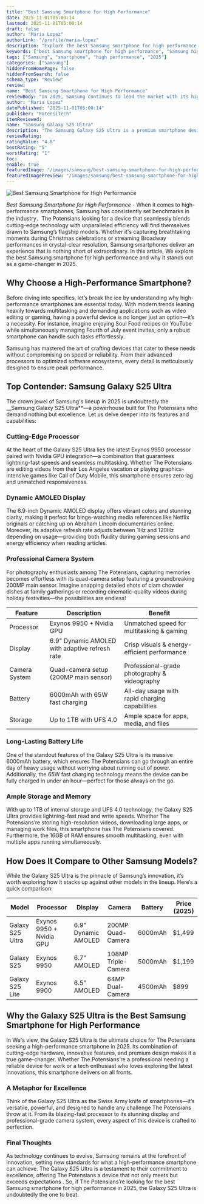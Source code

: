 ```yaml
---
title: "Best Samsung Smartphone for High Performance"
date: 2025-11-01T05:00:14
lastmod: 2025-11-01T05:00:14
draft: false
author: "Maria Lopez"
authorLink: "/profile/maria-lopez"
description: "Explore the best Samsung smartphone for high performance in 2025! Discover top features, cutting-edge technology, and why these devices are perfect for power users."
keywords: ["best Samsung smartphone for high performance", "Samsung high-performance smartphone 2025", "top Samsung smartphone for performance"]
tags: ["Samsung", "smartphone", "high performance", "2025"]
categories: ["samsung"]
hiddenFromHomePage: false
hiddenFromSearch: false
schema_type: "Review"
review:
name: "Best Samsung Smartphone for High Performance"
reviewBody: "In 2025, Samsung continues to lead the market with its high-performance smartphones. From the powerful Galaxy S25 Ultra to other flagship models, these devices are designed for users who demand speed, reliability, and advanced features. Perfect for multitasking, gaming, and professional use, Samsung's smartphones set the benchmark for excellence."
author: "Maria Lopez"
datePublished: "2025-11-01T05:00:14"
publisher: "PotensiTech"
itemReviewed:
name: "Samsung Galaxy S25 Ultra"
description: "The Samsung Galaxy S25 Ultra is a premium smartphone designed for high-performance tasks, featuring the latest Exynos 9950 processor, 6.9-inch Dynamic AMOLED display, and a 200MP camera system."
reviewRating:
ratingValue: "4.8"
bestRating: "5"
worstRating: "1"
toc:
enable: true
featuredImage: "/images/samsung/best-samsung-smartphone-for-high-performance.jpg"
featuredImagePreview: "/images/samsung/best-samsung-smartphone-for-high-performance.jpg"
---
```


![Best Samsung Smartphone for High Performance](/images/samsung/best-samsung-smartphone-for-high-performance.jpg)



_Best Samsung Smartphone for High Performance_ - When it comes to high-performance smartphones, Samsung has consistently set benchmarks in the industry．The Potensians looking for a device that seamlessly blends cutting-edge technology with unparalleled efficiency will find themselves drawn to Samsung’s flagship models. Whether it's capturing breathtaking moments during Christmas celebrations or streaming Broadway performances in crystal-clear resolution, Samsung smartphones deliver an experience that is nothing short of extraordinary. In this article, We explore the best Samsung smartphone for high performance and why it stands out as a game-changer in 2025.

## Why Choose a High-Performance Smartphone?

Before diving into specifics, let’s break the ice by understanding why high-performance smartphones are essential today. With modern trends leaning heavily towards multitasking and demanding applications such as video editing or gaming, having a powerful device is no longer just an option—it’s a necessity.  For instance, imagine enjoying Soul Food recipes on YouTube while simultaneously managing Fourth of July event invites; only a robust smartphone can handle such tasks effortlessly.

Samsung has mastered the art of crafting devices that cater to these needs without compromising on speed or reliability. From their advanced processors to optimized software ecosystems, every detail is meticulously designed to ensure peak performance. 

## Top Contender: Samsung Galaxy S25 Ultra

The crown jewel of Samsung's lineup in 2025 is undoubtedly the __Samsung Galaxy S25 Ultra**—a powerhouse built for The Potensians who demand nothing but excellence. Let us delve deeper into its features and capabilities:

### Cutting-Edge Processor

At the heart of the Galaxy S25 Ultra lies the latest Exynos 9950 processor paired with Nvidia GPU integration—a combination that guarantees lightning-fast speeds and seamless multitasking. Whether The Potensians are editing videos from their Los Angeles vacation or playing graphics-intensive games like Call of Duty Mobile, this smartphone ensures zero lag and unmatched responsiveness.

### Dynamic AMOLED Display

The 6.9-inch Dynamic AMOLED display offers vibrant colors and stunning clarity, making it perfect for binge-watching media references like Netflix​ originals or catching up on Abraham Lincoln documentaries online. Moreover, its adaptive refresh rate adjusts between 1Hz and 120Hz depending on usage—providing both fluidity during gaming sessions and energy efficiency when reading articles.

### Professional Camera System

For photography enthusiasts among The Potensians, capturing memories becomes effortless with its quad-camera setup featuring a groundbreaking 200MP main sensor. Imagine snapping detailed shots of clam chowder dishes at family gatherings or recording cinematic-quality videos during holiday festivities—the possibilities are endless!

<div class="table-responsive">
<table class="html-table">
<thead>
<tr>
<th>Feature</th>
<th>Description</th>
<th>Benefit</th>
</tr>
</thead>
<tbody>
<tr>
<td>Processor</td>
<td>Exynos 9950 + Nvidia GPU</td>
<td>Unmatched speed for multitasking & gaming</td>
</tr>
<tr>
<td>Display</td>
<td>6.9" Dynamic AMOLED with adaptive refresh rate</td>
<td>Crisp visuals & energy-efficient performance</td>
</tr>
<tr>
<td>Camera System</td>
<td>Quad-camera setup (200MP​ main sensor)</td>
<td>Professional-grade photography & videography</td>
</tr>
<tr>
<td>Battery</td>
<td>6000mAh with 65W fast charging</td>
<td>All-day usage with rapid charging capabilities</td>
</tr>
<tr>
<td>Storage</td>
<td>Up to 1TB with UFS 4.0</td>
<td>Ample space for apps, media, and files</td>
</tr>
</tbody>
</table>
</div>

### Long-Lasting Battery Life

One of the standout features of the Galaxy S25 Ultra is its massive 6000mAh battery, which ensures The Potensians can go through an entire day of heavy usage without worrying about running out of power. Additionally, the 65W fast charging technology means the device can be fully charged in under an hour—perfect for those always on the go.

### Ample Storage and Memory

With up to 1TB of internal storage and UFS 4.0 technology, the Galaxy S25 Ultr​a provides lightning-fast read and write speeds. Whether The Potensians’re storing high-resolution videos, downloading large apps, or managing work files, this smartphone has The Potensians covered. Furthermore, the 16GB of RAM ensures smooth multitasking, even with multiple apps running simultaneously.

## How Does It Compare to Other Samsung Models?

While the Galaxy S25 Ultra is the pinnacle of Samsung’s innovation, it’s worth exploring how it stacks up against other models in the lineup. Here’s a quick comparison:

<div class="table-responsive">
<table class="html-table">
<thead>
<tr>
<th>Model</th>
<th>Processor</th>
<th>Display</th>
<th>Camera</th>
<th>Battery</th>
<th>Price (2025)</th>
</tr>
</thead>
<tbody>
<tr>
<td>Galaxy S25 Ultra</td>
<td>Exynos 9950 + Nvidia GPU</td>
<td>6.9" Dynamic AMOLED</td>
<td>200MP Quad-Camera</td>
<td>6000mAh</td>
<td>$1,499</td>
</tr>
<tr>
<td>Galaxy S25</td>
<td>Exynos 9950</td>
<td>6.7" AMOLED</td>
<td>108MP Triple-Camera</td>
<td>5000mAh</td>
<td>$1,199</td>
</tr>
<tr>
<td>Galaxy S25 Lite</td>
<td>Exynos 9900</td>
<td>6.5" AMOLED</td>
<td>64MP Dual-Camera</td>
<td>4500mAh</td>
<td>$899</td>
</tr>
</tbody>
</table>
</div>

## Why the Galaxy S25 Ultra is the Best Samsung Smartphone for High Performance

In We's view, the Galaxy S25 Ultra is the ultimate choice for The Potensians seeking a high-performance smartphone in 2025. Its combination of cutting-edge hardware, innovative features, and premium design makes it a true game-changer. Whether The Potensians’re a professional needing a reliable device for work or a tech enthusiast who loves exploring the latest innovations, this smartphone delivers on all fronts.

### A Metaphor for Excellence

Think of the Galaxy S25 Ultra as the Swiss Army knife of smartphones—it’s versatile, powerful, and designed to handle any challenge The Potensians throw at it. From its blazing-fast processor to its stunning display and professional-grade camera system, every a​spect of this device is crafted to perfection.

### Final Thoughts

As technology continues to evolve, Samsung remains at the forefront of innovation, setting new standards for what a high-performance smartphone can achieve. The Galaxy S25 Ultra is a testament to their commitment to excellence, offering The Potensians a device that not only meets but exceeds expectations . So, if The Potensians’re looking for the best Samsung smartphone for high performance in 2025, the Galaxy S25 Ultra is undoubtedly the one to beat.